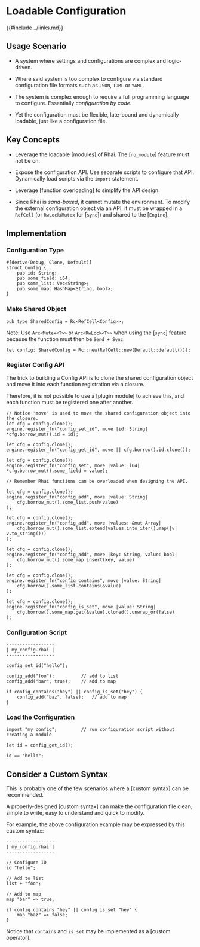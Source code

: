 Loadable Configuration
======================

{{#include ../links.md}}


Usage Scenario
--------------

* A system where settings and configurations are complex and logic-driven.

* Where said system is too complex to configure via standard configuration file formats such as `JSON`, `TOML` or `YAML`.

* The system is complex enough to require a full programming language to configure. Essentially _configuration by code_.

* Yet the configuration must be flexible, late-bound and dynamically loadable, just like a configuration file.


Key Concepts
------------

* Leverage the loadable [modules] of Rhai.  The [`no_module`] feature must not be on.

* Expose the configuration API.  Use separate scripts to configure that API.  Dynamically load scripts via the `import` statement.

* Leverage [function overloading] to simplify the API design.

* Since Rhai is _sand-boxed_, it cannot mutate the environment.  To modify the external configuration object via an API, it must be wrapped in a `RefCell` (or `RwLock`/`Mutex` for [`sync`]) and shared to the [`Engine`].


Implementation
--------------

### Configuration Type

```rust,no_run
#[derive(Debug, Clone, Default)]
struct Config {
    pub id: String;
    pub some_field: i64;
    pub some_list: Vec<String>;
    pub some_map: HashMap<String, bool>;
}
```

### Make Shared Object

```rust,no_run
pub type SharedConfig = Rc<RefCell<Config>>;
```

Note: Use `Arc<Mutex<T>>` or `Arc<RwLock<T>>` when using the [`sync`] feature because the function
must then be `Send + Sync`.

```rust,no_run
let config: SharedConfig = Rc::new(RefCell::new(Default::default()));
```

### Register Config API

The trick to building a Config API is to clone the shared configuration object and
move it into each function registration via a closure.

Therefore, it is not possible to use a [plugin module] to achieve this, and each function must
be registered one after another.

```rust,no_run
// Notice 'move' is used to move the shared configuration object into the closure.
let cfg = config.clone();
engine.register_fn("config_set_id", move |id: String| *cfg.borrow_mut().id = id);

let cfg = config.clone();
engine.register_fn("config_get_id", move || cfg.borrow().id.clone());

let cfg = config.clone();
engine.register_fn("config_set", move |value: i64| *cfg.borrow_mut().some_field = value);

// Remember Rhai functions can be overloaded when designing the API.

let cfg = config.clone();
engine.register_fn("config_add", move |value: String|
    cfg.borrow_mut().some_list.push(value)
);

let cfg = config.clone();
engine.register_fn("config_add", move |values: &mut Array|
    cfg.borrow_mut().some_list.extend(values.into_iter().map(|v| v.to_string()))
);

let cfg = config.clone();
engine.register_fn("config_add", move |key: String, value: bool|
    cfg.borrow_mut().some_map.insert(key, value)
);

let cfg = config.clone();
engine.register_fn("config_contains", move |value: String|
    cfg.borrow().some_list.contains(&value)
);

let cfg = config.clone();
engine.register_fn("config_is_set", move |value: String|
    cfg.borrow().some_map.get(&value).cloned().unwrap_or(false)
);
```

### Configuration Script

```rust,no_run
------------------
| my_config.rhai |
------------------

config_set_id("hello");

config_add("foo");          // add to list
config_add("bar", true);    // add to map

if config_contains("hey") || config_is_set("hey") {
    config_add("baz", false);   // add to map
}
```

### Load the Configuration

```rust,no_run
import "my_config";         // run configuration script without creating a module

let id = config_get_id();

id == "hello";
```


Consider a Custom Syntax
------------------------

This is probably one of the few scenarios where a [custom syntax] can be recommended.

A properly-designed [custom syntax] can make the configuration file clean, simple to write,
easy to understand and quick to modify.

For example, the above configuration example may be expressed by this custom syntax:

```rust,no_run
------------------
| my_config.rhai |
------------------

// Configure ID
id "hello";

// Add to list
list + "foo";

// Add to map
map "bar" => true;

if config contains "hey" || config is_set "hey" {
    map "baz" => false;
}
```

Notice that `contains` and `is_set` may be implemented as a [custom operator].
